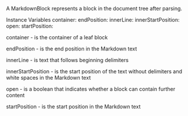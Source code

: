 A MarkdownBlock represents a block in the document tree after parsing.

Instance Variables
	container:			<MarkdownContainerBlock>
	endPosition:		<SmallInteger>
	innerLine:			<ByteString>
	innerStartPosition:	<SmallInteger>
	open:				<Boolean>
	startPosition:		<SmallInteger>

container
	- is the container of a leaf block

endPosition
	- is the end position in the Markdown text

innerLine
	- is text that follows beginning delimiters

innerStartPosition
	- is the start position of the text without delimiters and white spaces in the Markdown text

open
	- is a boolean that indicates whether a block can contain further content

startPosition
	- is the start position in the Markdown text
